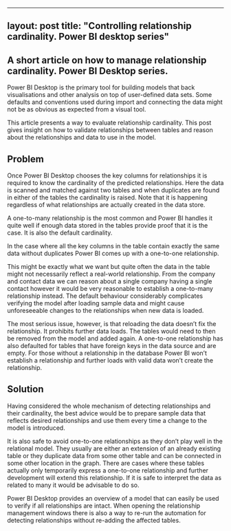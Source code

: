 
---
layout: post
title:  "Controlling relationship cardinality. Power BI desktop series"
-----

## A short article on how to manage relationship cardinality. Power BI Desktop series.
Power BI Desktop is the primary tool for building models that back visualisations and other analysis on top of user-defined data sets. Some defaults and conventions used during import and connecting the data might not be as obvious as expected from a visual tool.

This article presents a way to evaluate relationship cardinality. This post gives insight on how to validate relationships between tables and reason about the relationships and data to use in the model.

## Problem
Once Power BI Desktop chooses the key columns for relationships it is required to know the cardinality of the predicted relationships. Here the data is scanned and matched against two tables and when duplicates are found in either of the tables the cardinality is raised. Note that it is happening regardless of what relationships are actually created in the data store.

A one-to-many relationship is the most common and Power BI handles it quite well if enough data stored in the tables provide proof that it is the case. It is also the default cardinality.

In the case where all the key columns in the table contain exactly the same data without duplicates Power BI comes up with a one-to-one relationship.

This might be exactly what we want but quite often the data in the table might not necessarily reflect a real-world relationship. From the company and contact data we can reason about a single company having a single contact however it would be very reasonable to establish a one-to-many relationship instead. The default behaviour considerably complicates verifying the model after loading sample data and might cause unforeseeable changes to the relationships when new data is loaded.

The most serious issue, however, is that reloading the data doesn’t fix the relationship. It prohibits further data loads. The tables would need to then be removed from the model and added again. A one-to-one relationship has also defaulted for tables that have foreign keys in the data source and are empty. For those without a relationship in the database Power BI won’t establish a relationship and further loads with valid data won’t create the relationship.

## Solution
Having considered the whole mechanism of detecting relationships and their cardinality, the best advice would be to prepare sample data that reflects desired relationships and use them every time a change to the model is introduced.

It is also safe to avoid one-to-one relationships as they don’t play well in the relational model. They usually are either an extension of an already existing table or they duplicate data from some other table and can be connected in some other location in the graph. There are cases where these tables actually only temporarily express a one-to-one relationship and further development will extend this relationship. If it is safe to interpret the data as related to many it would be advisable to do so.

Power BI Desktop provides an overview of a model that can easily be used to verify if all relationships are intact. When opening the relationship management windows there is also a way to re-run the automation for detecting relationships without re-adding the affected tables.
